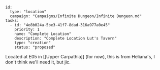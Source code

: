 
```RpgManager4
id: 
  type: "location"
  campaign: "Campaigns/Infinite Dungeon/Infinite Dungeon.md"
tasks: 
  - id: "4e8b024a-5be3-41f7-8dad-316a977a0e45"
    priority: 1
    name: "Complete Location"
    description: "Complete Location Lut's Tavern"
    type: "creation"
    status: "proposed"
```
Located at E05 in [[Upper Carpathia]] (for now), this is from Heliana's, I don't think we'll need it, but jic.
